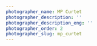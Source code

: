 ```yaml
---
photographer_name: MP Curtet
photographer_description: ''
photographer_description_eng: ''
photographer_order: 2
photographer_slug: mp_curtet
---
```


